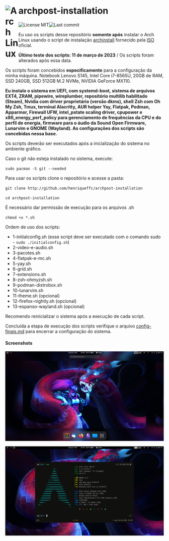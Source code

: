 # <img align="left" alt="Arch Linux" width="42px" src="https://cdn.jsdelivr.net/npm/simple-icons@6.23.0/icons/archlinux.svg" /> archpost-installation

[<img align="left" alt="License MIT" src="https://img.shields.io/github/license/henriqueffc/archpost-installation?style=flat-square" />](https://github.com/henriqueffc/archpost-installation/blob/main/LICENSE)
<img align="left" alt="Last commit" src="https://img.shields.io/github/last-commit/henriqueffc/archpost-installation?style=flat-square" /> <br>

Eu uso os scripts desse repositório **somente após** instalar o Arch Linux usando o script de instalação [archinstall](https://github.com/archlinux/archinstall) fornecido pela [ISO](https://archlinux.org/download/) oficial.

**Último teste dos scripts: 11 de março de 2023** / Os scripts foram alterados após essa data.

Os scripts foram concebidos **especificamente** para a configuração da minha máquina. Notebook Lenovo S145, Intel Core i7-8565U, 20GB de RAM, SSD 240GB, SSD 512GB M.2 NVMe, NVIDIA GeForce MX110.

**Eu instalo o sistema em UEFI, com systemd-boot, sistema de arquivos EXT4, ZRAM, pipewire, wireplumber, repositório multilib habilitado (Steam), Nvidia com driver proprietário (versão dkms), shell Zsh com Oh My Zsh, Tmux, terminal Alacritty, AUR helper Yay, Flatpak, Podman, Apparmor, Firewall UFW, intel_pstate scaling driver, cpupower e x86_energy_perf_policy para gerenciamento de frequências da CPU e do perfil de energia, firmware para o áudio da Sound Open Firmware, Lunarvim e GNOME (Wayland). As configurações dos scripts são concebidas nessa base.**

Os scripts deverão ser executados após a inicialização do sistema no ambiente gráfico. 

Caso o git não esteja instalado no sistema, execute:

`sudo pacman -S git --needed`

Para usar os scripts clone o repositório e acesse a pasta:

`git clone http://github.com/henriqueffc/archpost-installation`

`cd archpost-installation`

É necessário dar permissão de execução para os arquivos .sh 

`chmod +x *.sh`

Ordem de uso dos scripts:

- 1-initialconfig.sh (esse script deve ser executado com o comando sudo - `sudo ./initialconfig.sh`) 
- 2-video-e-audio.sh
- 3-pacotes.sh
- 4-flatpak-e-mc.sh
- 5-yay.sh
- 6-grid.sh
- 7-extensions.sh
- 8-zsh-ohmyzsh.sh
- 9-podman-distrobox.sh
- 10-lunarvim.sh
- 11-theme.sh (opcional)
- 12-firefox-nightly.sh (opcional)
- 13-espanso-wayland.sh (opcional)

Recomendo reinicializar o sistema após a execução de cada script.

Concluída a etapa de execução dos scripts verifique o arquivo [config-finais.md](https://github.com/henriqueffc/archpost-installation/blob/main/config-finais.md) para encerrar a configuração do sistema.

#### Screenshots

![Tela 1](.github/screenshots/1.png)

![Tela 2 - Alacritty/Tmux](.github/screenshots/2.png)
